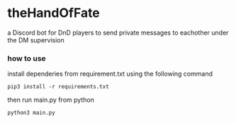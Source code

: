 # theHandOfFate
a Discord bot for DnD players to send private messages to eachother under the DM supervision

### how to use
install dependeries from requirement.txt using the following command 

```pip3 install -r requirements.txt```

then run main.py from python

```python3 main.py```
